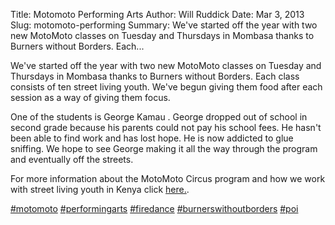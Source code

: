 Title: Motomoto Performing Arts
Author: Will Ruddick
Date: Mar 3, 2013
Slug: motomoto-performing
Summary: We've started off the year with two new MotoMoto classes on Tuesday and Thursdays in Mombasa thanks to Burners without Borders. Each...

We've started off the year with two new MotoMoto classes on Tuesday and
Thursdays in Mombasa thanks to Burners without Borders. Each class
consists of ten street living youth. We've begun giving them food after
each session as a way of giving them focus.

One of the students is George Kamau . George dropped out of school in
second grade because his parents could not pay his school fees. He
hasn't been able to find work and has lost hope. He is now addicted to
glue sniffing. We hope to see George making it all the way through the
program and eventually off the streets.

For more information about the MotoMoto Circus program and how we work
with street living youth in Kenya click
[here.](http://koru.or.ke/motomoto-circus).

[#motomoto](https://www.grassrootseconomics.org/blog/hashtags/motomoto)
[#performingarts](https://www.grassrootseconomics.org/blog/hashtags/performingarts)
[#firedance](https://www.grassrootseconomics.org/blog/hashtags/firedance)
[#burnerswithoutborders](https://www.grassrootseconomics.org/blog/hashtags/burnerswithoutborders)
[#poi](https://www.grassrootseconomics.org/blog/hashtags/poi)
